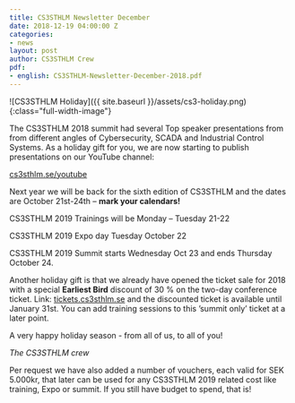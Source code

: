 ```yaml
---
title: CS3STHLM Newsletter December
date: 2018-12-19 04:00:00 Z
categories:
- news
layout: post
author: CS3STHLM Crew
pdf:
- english: CS3STHLM-Newsletter-December-2018.pdf
---
```


![CS3STHLM Holiday]({{ site.baseurl }}/assets/cs3-holiday.png){:class="full-width-image"}

The CS3STHLM 2018 summit had several Top speaker presentations from from different angles of Cybersecurity, SCADA and Industrial Control Systems. As a holiday gift for you, we are now starting to publish presentations on our YouTube channel: 

[cs3sthlm.se/youtube](https://cs3sthlm.se/youtube)

Next year we will be back for the sixth edition of CS3STHLM and the dates are October 21st-24th – **mark your calendars!**

CS3STHLM 2019 Trainings will be Monday – Tuesday 21-22

CS3STHLM 2019 Expo day Tuesday October 22

CS3STHLM 2019 Summit starts Wednesday Oct 23 and ends Thursday October 24.

Another holiday gift is that we already have opened the ticket sale for 2018 with a special **Earliest Bird** discount of 30 % on the two-day conference ticket. Link: [tickets.cs3sthlm.se](https://tickets.cs3sthlm.se/) and the discounted ticket is available until January 31st. You can add training sessions to this ’summit only’ ticket at a later point.

A very happy holiday season - from all of us, to all of you!

_The CS3STHLM crew_

Per request we have also added a number of vouchers, each valid for SEK 5.000kr, that later can be used for any CS3STHLM 2019 related cost like training, Expo or summit. If you still have budget to spend, that is!
